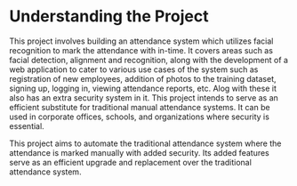 # Understanding the Project
This project involves building an attendance system which utilizes facial recognition to mark the attendance with in-time. It covers areas such as facial detection, alignment and recognition, along with the development of a web application to cater to various use cases of the system such as registration of new employees, addition of photos to the training dataset, signing up, logging in, viewing attendance reports, etc. Alog with these it also has an extra security system in it. This project intends to serve as an efficient substitute for traditional manual attendance systems. It can be used in corporate offices, schools, and organizations where security is essential.

This project aims to automate the traditional attendance system where the attendance is marked manually with added security. Its added features serve as an efficient upgrade and replacement over the traditional attendance system.
